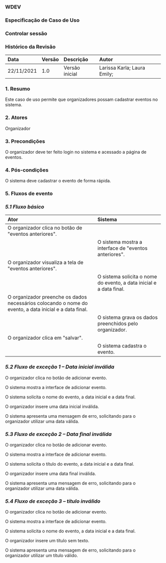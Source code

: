 ### WDEV
### Especificação de Caso de Uso
### Controlar sessão

### Histórico da Revisão

|   Data   | Versão|   Descrição  |        Autor              |
|:---------|:------|:-------------|:--------------------------|
|22/11/2021|  1.0  |Versão inicial|Larissa Karla; Laura Emily;| 


### 1. Resumo
Este caso de uso permite que organizadores possam cadastrar eventos no sistema.

### 2. Atores
Organizador

### 3. Precondições 
O organizador deve ter feito login no sistema e acessado a página de eventos.

### 4. Pós-condições 
O sistema deve cadastrar o evento de forma rápida.

### 5. Fluxos de evento
### *5.1 Fluxo básico*
|   Ator   | Sistema |
|:---------|:------|
|O organizador clica no botão de "eventos anteriores".| |
| |O sistema mostra a interface de "eventos anteriores".|
|O organizador visualiza a tela de "eventos anteriores".| |
| |O sistema solicita o nome do evento, a data inicial e a data final.|
O organizador preenche os dados necessários colocando o nome do evento, a data inicial e a data final.| |
|  |O sistema grava os dados preenchidos pelo organizador.|
O organizador clica em "salvar".| |
| |O sistema cadastra o evento.|

### *5.2 Fluxo de exceção 1 – Data inicial inválida*
O organizador clica no botão de adicionar evento.

O sistema mostra a interface de adicionar evento.

O sistema solicita o nome do evento, a data inicial e a data final.

O organizador insere uma data inicial inválida.

O sistema apresenta uma mensagem de erro, solicitando para o organizador utilizar uma data válida.

### *5.3 Fluxo de exceção 2 – Data final inválida*

O organizador clica no botão de adicionar evento.

O sistema mostra a interface de adicionar evento.

O sistema solicita o título do evento, a data inicial e a data final.	

O organizador insere uma data final inválida.

O sistema apresenta uma mensagem de erro, solicitando para o organizador utilizar uma data válida.

### *5.4 Fluxo de exceção 3 – título inválido*

O organizador clica no botão de adicionar evento.

O sistema mostra a interface de adicionar evento.

O sistema solicita o nome do evento, a data inicial e a data final.	

O organizador insere um título sem texto.

O sistema apresenta uma mensagem de erro, solicitando para o organizador utilizar um título válido.


